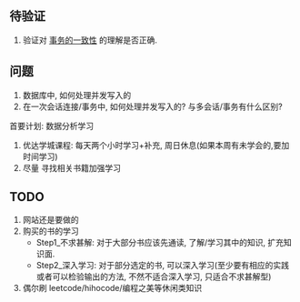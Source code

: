 ## 待验证
1. 验证对 [事务的一致性](/application/database/basics/transaction.md#一致性) 的理解是否正确.

## 问题
1. 数据库中, 如何处理并发写入的
2. 在一次会话连接/事务中, 如何处理并发写入的? 与多会话/事务有什么区别?

首要计划: 数据分析学习
1. 优达学城课程: 每天两个小时学习+补充, 周日休息(如果本周有未学会的,要加时间学习)
2. 尽量 寻找相关书籍加强学习

## TODO
1. 网站还是要做的
2. 购买的书的学习
	- Step1_不求甚解: 对于大部分书应该先通读, 了解/学习其中的知识, 扩充知识面.
	- Step2_深入学习: 对于部分选定的书, 可以深入学习(至少要有相应的实践或者可以检验输出的方法, 不然不适合深入学习, 只适合不求甚解型)
3. 偶尔刷 leetcode/hihocode/编程之美等休闲类知识
